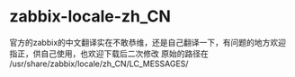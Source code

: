 # zabbix-locale-zh_CN
官方的zabbix的中文翻译实在不敢恭维，还是自己翻译一下，有问题的地方欢迎指正，供自己使用，也欢迎下载后二次修改
 原始的路径在 /usr/share/zabbix/locale/zh_CN/LC_MESSAGES/
